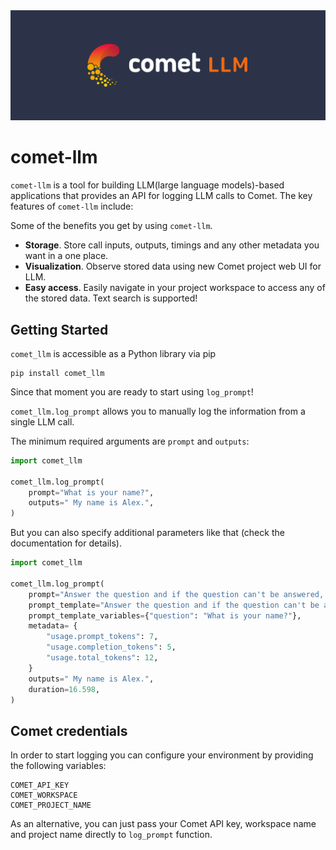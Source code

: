 <picture>
<img alt="CometLLM" src="/logo.svg">
</picture>

# comet-llm

`comet-llm` is a tool for building LLM(large language models)-based applications that provides an API for logging LLM calls to Comet. 
The key features of `comet-llm` include:

Some of the benefits you get by using `comet-llm`. 
- **Storage**. Store call inputs, outputs, timings and any other metadata you want in a one place. 
- **Visualization**. Observe stored data using new Comet project web UI for LLM.
- **Easy access**. Easily navigate in your project workspace to access any of the stored data. Text search is supported!

## Getting Started

`comet_llm` is accessible as a Python library via pip
```
pip install comet_llm
```
Since that moment you are ready to start using `log_prompt`!

`comet_llm.log_prompt` allows you to manually log the information from a single LLM call.

The minimum required arguments are `prompt` and `outputs`:
```python
import comet_llm

comet_llm.log_prompt(
    prompt="What is your name?",
    outputs=" My name is Alex.",
)
```
But you can also specify additional parameters like that (check the documentation for details).

```python
import comet_llm

comet_llm.log_prompt(
    prompt="Answer the question and if the question can't be answered, say \"I don't know\"\n\n---\n\nQuestion: What is your name?\nAnswer:",
    prompt_template="Answer the question and if the question can't be answered, say \"I don't know\"\n\n---\n\nQuestion: {{question}}?\nAnswer:",
    prompt_template_variables={"question": "What is your name?"},
    metadata= {
    	"usage.prompt_tokens": 7,
    	"usage.completion_tokens": 5,
        "usage.total_tokens": 12,
    }
    outputs=" My name is Alex.",
    duration=16.598,
)
```
## Comet credentials
In order to start logging you can configure your environment by providing the following variables:
```
COMET_API_KEY
COMET_WORKSPACE
COMET_PROJECT_NAME
```
As an alternative, you can just pass your Comet API key, workspace name and project name directly to `log_prompt` function.
